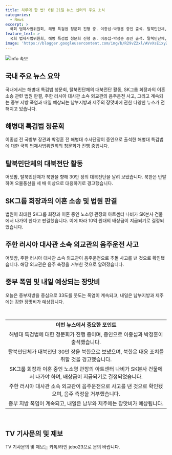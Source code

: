 ```yaml
---
title: 하루에 한 번! 6월 21일 뉴스 센터의 주요 소식
categories:
  - News
excerpt: >
  국회 법제사법위원회, 해병 특검법 청문회 진행 중. 이종섭·박정훈 증인 출석. 탈북민단체, 어젯밤 대북전단 30만 장 살포. 법원, 노소영 아트센터 나비 SK빌딩 퇴거 판결. 주한 러시아 외교관 추돌사고 음주측정 거부. 중부 폭염 지속, 내일 남부·제주 장맛비.#이종섭 #박정훈 #대북전단 #노소영 #SK빌딩 #러시아_외교관 #폭염 #장맛비
feature_text: >
  국회 법제사법위원회, 해병 특검법 청문회 진행 중. 이종섭·박정훈 증인 출석. 탈북민단체, 어젯밤 대북전단 30만 장 살포. 법원, 노소영 아트센터 나비 SK빌딩 퇴거 판결. 주한 러시아 외교관 추돌사고 음주측정 거부. 중부 폭염 지속, 내일 남부·제주 장맛비.#이종섭 #박정훈 #대북전단 #노소영 #SK빌딩 #러시아_외교관 #폭염 #장맛비
image: 'https://blogger.googleusercontent.com/img/b/R29vZ2xl/AVvXsEixyZcFfHzMRdzZMjFBmAUKJYCLCGyLL1o632UiGVXcaFdKo_bkvkuCioo0uUKlGfBVcT3P84aROyZIXSBEx3Aw5nCQ3pTgDom1WDC4m8eifvWiAmWEEVb4x6G_l8C0QH225ldMjyaFvpxGEBGNO37VmDTDMHGhJPq73UglMfDca1-0aw/s1600/blogspot.png'
---
```


<p><img src="https://blogger.googleusercontent.com/img/b/R29vZ2xl/AVvXsEixyZcFfHzMRdzZMjFBmAUKJYCLCGyLL1o632UiGVXcaFdKo_bkvkuCioo0uUKlGfBVcT3P84aROyZIXSBEx3Aw5nCQ3pTgDom1WDC4m8eifvWiAmWEEVb4x6G_l8C0QH225ldMjyaFvpxGEBGNO37VmDTDMHGhJPq73UglMfDca1-0aw/s1600/blogspot.png" alt="info 속보" /></p>

<h2 data-ke-size="size26">국내 주요 뉴스 요약</h2>

<p data-ke-size="size16">국내에서는 해병대 특검법 청문회, 탈북민단체의 대북전단 활동, SK그룹 회장과의 이혼 소송 관련 법원 판결, 주한 러시아 대사관 소속 외교관의 음주운전 사고, 그리고 계속되는 중부 지방 폭염과 내일 예상되는 남부지방과 제주의 장맛비에 관한 다양한 뉴스가 전해지고 있습니다.</p>

<h2 data-ke-size="size26">해병대 특검법 청문회</h2>

<p data-ke-size="size16">이종섭 전 국방부 장관과 박정훈 전 해병대 수사단장이 증인으로 출석한 해병대 특검법에 대한 국회 법제사법위원회의 청문회가 진행 중입니다.</p>

<h2 data-ke-size="size26">탈북민단체의 대북전단 활동</h2>

<p data-ke-size="size16">어젯밤, 탈북민단체가 북한을 향해 30만 장의 대북전단을 날려 보냈습니다. 북한은 반발하여 오물풍선을 세 배 이상으로 대응하기로 경고했습니다.</p>

<h2 data-ke-size="size26">SK그룹 회장과의 이혼 소송 및 법원 판결</h2>

<p data-ke-size="size16">법원이 최태원 SK그룹 회장과 이혼 중인 노소영 관장의 아트센터 나비가 SK본사 건물에서 나가야 한다고 판결했습니다. 이에 따라 10억 원대의 배상금이 지급되기로 결정되었습니다.</p>

<h2 data-ke-size="size26">주한 러시아 대사관 소속 외교관의 음주운전 사고</h2>

<p data-ke-size="size16">어젯밤, 주한 러시아 대사관 소속 외교관이 음주운전으로 추돌 사고를 낸 것으로 확인됐습니다. 해당 외교관은 음주 측정을 거부한 것으로 알려졌습니다.</p>

<h2 data-ke-size="size26">중부 폭염 및 내일 예상되는 장맛비</h2>

<p data-ke-size="size16">오늘은 중부지방을 중심으로 33도를 웃도는 폭염이 계속되고, 내일은 남부지방과 제주에는 강한 장맛비가 예상됩니다.</p>

<p data-ke-size="size16">&nbsp;</p>

<table>
    <tbody>
        <tr>
            <td style="text-align: center; height: 17px;"><b>이번 뉴스에서 중요한 포인트</b></td>
        </tr>
        <tr>
            <td style="text-align: center; height: 17px;">해병대 특검법에 대한 청문회가 진행 중이며, 증인으로 이종섭과 박정훈이 출석했습니다.</td>
        </tr>
        <tr>
            <td style="text-align: center; height: 17px;">탈북민단체가 대북전단 30만 장을 북한으로 보냈으며, 북한은 대응 조치를 취할 것을 경고했습니다.</td>
        </tr>
        <tr>
            <td style="text-align: center; height: 17px;">SK그룹 회장과 이혼 중인 노소영 관장의 아트센터 나비가 SK본사 건물에서 나가야 하며, 배상금이 지급되기로 결정되었습니다.</td>
        </tr>
        <tr>
            <td style="text-align: center; height: 17px;">주한 러시아 대사관 소속 외교관이 음주운전으로 사고를 낸 것으로 확인됐으며, 음주 측정을 거부했습니다.</td>
        </tr>
        <tr>
            <td style="text-align: center; height: 17px;">중부 지방 폭염이 계속되고, 내일은 남부와 제주에는 장맛비가 예상됩니다.</td>
        </tr>
    </tbody>
</table>

<p data-ke-size="size16">&nbsp;</p>

<h2 data-ke-size="size26">TV 기사문의 및 제보</h2>

<p data-ke-size="size16">TV 기사문의 및 제보는 카톡/라인 jebo23으로 문의 바랍니다.</p>

